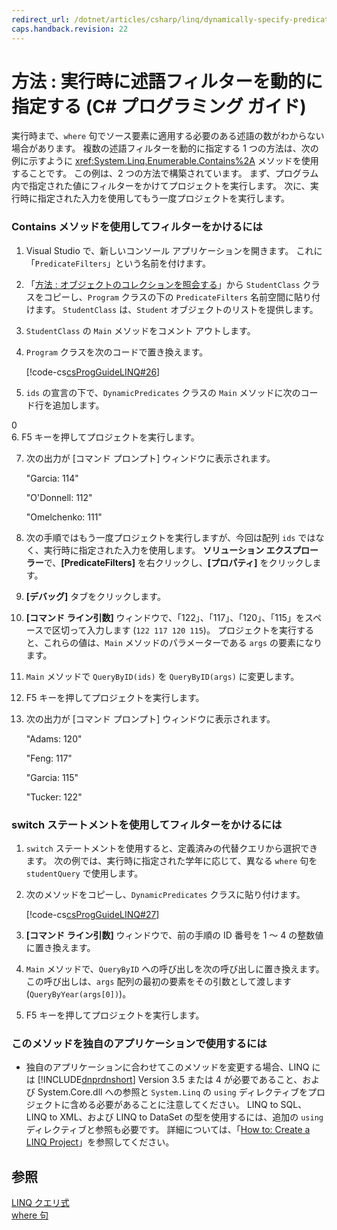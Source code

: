 ```yaml
---
redirect_url: /dotnet/articles/csharp/linq/dynamically-specify-predicate-filters-at-runtime
caps.handback.revision: 22
---
```

# 方法 : 実行時に述語フィルターを動的に指定する (C# プログラミング ガイド)
実行時まで、`where` 句でソース要素に適用する必要のある述語の数がわからない場合があります。  複数の述語フィルターを動的に指定する 1 つの方法は、次の例に示すように <xref:System.Linq.Enumerable.Contains%2A> メソッドを使用することです。  この例は、2 つの方法で構築されています。  まず、プログラム内で指定された値にフィルターをかけてプロジェクトを実行します。  次に、実行時に指定された入力を使用してもう一度プロジェクトを実行します。  
  
### Contains メソッドを使用してフィルターをかけるには  
  
1.  Visual Studio で、新しいコンソール アプリケーションを開きます。  これに「`PredicateFilters`」という名前を付けます。  
  
2.  「[方法 : オブジェクトのコレクションを照会する](../../../csharp/programming-guide/linq-query-expressions/how-to-query-a-collection-of-objects.md)」から `StudentClass` クラスをコピーし、`Program` クラスの下の `PredicateFilters` 名前空間に貼り付けます。  `StudentClass` は、`Student` オブジェクトのリストを提供します。  
  
3.  `StudentClass` の `Main` メソッドをコメント アウトします。  
  
4.  `Program` クラスを次のコードで置き換えます。  
  
     [!code-cs[csProgGuideLINQ#26](../../../csharp/programming-guide/arrays/codesnippet/csharp/csLINQProgRef/csrefLINQHowTos.cs#26)]  
  
5.  `ids` の宣言の下で、`DynamicPredicates` クラスの `Main` メソッドに次のコード行を追加します。  
  
<CodeContentPlaceHolder>0</CodeContentPlaceHolder>  
6.  F5 キーを押してプロジェクトを実行します。  
  
7.  次の出力が \[コマンド プロンプト\] ウィンドウに表示されます。  
  
     "Garcia: 114"  
  
     "O'Donnell: 112"  
  
     "Omelchenko: 111"  
  
8.  次の手順ではもう一度プロジェクトを実行しますが、今回は配列 `ids` ではなく、実行時に指定された入力を使用します。  **ソリューション エクスプローラー**で、**\[PredicateFilters\]** を右クリックし、**\[プロパティ\]** をクリックします。  
  
9. **\[デバッグ\]** タブをクリックします。  
  
10. **\[コマンド ライン引数\]** ウィンドウで、「122」、「117」、「120」、「115」をスペースで区切って入力します \(`122 117 120 115`\)。  プロジェクトを実行すると、これらの値は、`Main` メソッドのパラメーターである `args` の要素になります。  
  
11. `Main` メソッドで `QueryByID(ids)` を `QueryByID(args)` に変更します。  
  
12. F5 キーを押してプロジェクトを実行します。  
  
13. 次の出力が \[コマンド プロンプト\] ウィンドウに表示されます。  
  
     "Adams: 120"  
  
     "Feng: 117"  
  
     "Garcia: 115"  
  
     "Tucker: 122"  
  
### switch ステートメントを使用してフィルターをかけるには  
  
1.  `switch` ステートメントを使用すると、定義済みの代替クエリから選択できます。  次の例では、実行時に指定された学年に応じて、異なる `where` 句を `studentQuery` で使用します。  
  
2.  次のメソッドをコピーし、`DynamicPredicates` クラスに貼り付けます。  
  
     [!code-cs[csProgGuideLINQ#27](../../../csharp/programming-guide/arrays/codesnippet/csharp/csLINQProgRef/csrefLINQHowTos.cs#27)]  
  
3.  **\[コマンド ライン引数\]** ウィンドウで、前の手順の ID 番号を 1 ～ 4 の整数値に置き換えます。  
  
4.  `Main` メソッドで、`QueryByID` への呼び出しを次の呼び出しに置き換えます。この呼び出しは、`args` 配列の最初の要素をその引数として渡します \(`QueryByYear(args[0])`\)。  
  
5.  F5 キーを押してプロジェクトを実行します。  
  
### このメソッドを独自のアプリケーションで使用するには  
  
-   独自のアプリケーションに合わせてこのメソッドを変更する場合、LINQ には [!INCLUDE[dnprdnshort](../../../csharp/getting-started/includes/dnprdnshort-md.md)] Version 3.5 または 4 が必要であること、および System.Core.dll への参照と `System.Linq` の `using` ディレクティブをプロジェクトに含める必要があることに注意してください。  LINQ to SQL、LINQ to XML、および LINQ to DataSet の型を使用するには、追加の `using` ディレクティブと参照も必要です。  詳細については、「[How to: Create a LINQ Project](../Topic/How%20to:%20Create%20a%20LINQ%20Project.md)」を参照してください。  
  
## 参照  
 [LINQ クエリ式](../../../csharp/programming-guide/linq-query-expressions/index.md)   
 [where 句](../../../csharp/language-reference/keywords/where-clause.md)